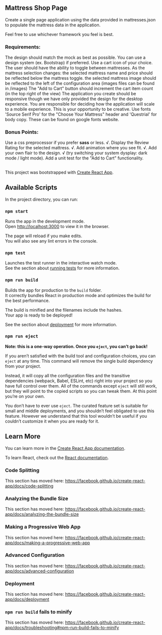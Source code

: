 ## Mattress Shop Page
Create a single page application using the data provided in mattresses.json to populate the mattress data in the application.

Feel free to use whichever framework you feel is best.

### Requirements:
The design should match the mock as best as possible.
You can use a design system (ex. Bootstrap) if preferred.
Use a cart icon of your choice.
The user should have the ability to toggle between mattresses.
As the mattress selection changes:
the selected mattress name and price should be reflected below the mattress toggle.
the selected mattress image should be reflected to the left of the configuration area (images files can be found in /images)
The "Add to Cart" button should increment the cart item count (in the top right of the view)
The application you create should be responsive though we have only provided the design for the desktop experience. You are responsible for deciding how the application will scale to a mobile experience. This is your opportunity to be creative.
Use fonts 'Source Serif Pro' for the "Choose Your Mattress" header and 'Questrial' for body copy. These can be found on google fonts website.
### Bonus Points:
Use a css preprocessor if you prefer **sass** or less. √. 
Display the Review Rating for the selected mattress. √. 
Add animation where you see fit. √. 
Add your own flair to the design. √ (try switching your system dysplay: dark mode / light mode). 
Add a unit test for the "Add to Cart" functionality.  

## 

This project was bootstrapped with [Create React App](https://github.com/facebook/create-react-app).

## Available Scripts

In the project directory, you can run:

### `npm start`

Runs the app in the development mode.<br />
Open [http://localhost:3000](http://localhost:3000) to view it in the browser.

The page will reload if you make edits.<br />
You will also see any lint errors in the console.

### `npm test`

Launches the test runner in the interactive watch mode.<br />
See the section about [running tests](https://facebook.github.io/create-react-app/docs/running-tests) for more information.

### `npm run build`

Builds the app for production to the `build` folder.<br />
It correctly bundles React in production mode and optimizes the build for the best performance.

The build is minified and the filenames include the hashes.<br />
Your app is ready to be deployed!

See the section about [deployment](https://facebook.github.io/create-react-app/docs/deployment) for more information.

### `npm run eject`

**Note: this is a one-way operation. Once you `eject`, you can’t go back!**

If you aren’t satisfied with the build tool and configuration choices, you can `eject` at any time. This command will remove the single build dependency from your project.

Instead, it will copy all the configuration files and the transitive dependencies (webpack, Babel, ESLint, etc) right into your project so you have full control over them. All of the commands except `eject` will still work, but they will point to the copied scripts so you can tweak them. At this point you’re on your own.

You don’t have to ever use `eject`. The curated feature set is suitable for small and middle deployments, and you shouldn’t feel obligated to use this feature. However we understand that this tool wouldn’t be useful if you couldn’t customize it when you are ready for it.

## Learn More

You can learn more in the [Create React App documentation](https://facebook.github.io/create-react-app/docs/getting-started).

To learn React, check out the [React documentation](https://reactjs.org/).

### Code Splitting

This section has moved here: https://facebook.github.io/create-react-app/docs/code-splitting

### Analyzing the Bundle Size

This section has moved here: https://facebook.github.io/create-react-app/docs/analyzing-the-bundle-size

### Making a Progressive Web App

This section has moved here: https://facebook.github.io/create-react-app/docs/making-a-progressive-web-app

### Advanced Configuration

This section has moved here: https://facebook.github.io/create-react-app/docs/advanced-configuration

### Deployment

This section has moved here: https://facebook.github.io/create-react-app/docs/deployment

### `npm run build` fails to minify

This section has moved here: https://facebook.github.io/create-react-app/docs/troubleshooting#npm-run-build-fails-to-minify
